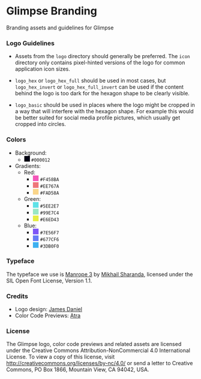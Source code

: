 # Glimpse Branding

Branding assets and guidelines for Glimpse

### Logo Guidelines

* Assets from the `logo` directory should generally be preferred. The `icon` directory only contains pixel-hinted versions of the logo for common application icon sizes.

* `logo_hex` or `logo_hex_full` should be used in most cases, but `logo_hex_invert` or `logo_hex_full_invert` can be used if the content behind the logo is too dark for the hexagon shape to be clearly visible. 

* `logo_basic` should be used in places where the logo might be cropped in a way that will interfere with the hexagon shape. For example this would be better suited for social media profile pictures, which usually get cropped into circles.

### Colors

* Background:
	* ![#000012](/color-palette/000012.png) `#000012`
* Gradients: 
	* Red:
		- ![#F458BA](/color-palette/F458BA.png) `#F458BA`
		- ![#EE767A](/color-palette/EE767A.png) `#EE767A`
		- ![#FAD58A](/color-palette/FAD58A.png) `#FAD58A`
	* Green:
		- ![#5EE2E7](/color-palette/5EE2E7.png) `#5EE2E7`
		- ![#99E7C4](/color-palette/99E7C4.png) `#99E7C4`
		- ![#E6ED43](/color-palette/E6ED43.png) `#E6ED43`
	* Blue:
		- ![#7E56F7](/color-palette/7E56F7.png) `#7E56F7`
		- ![#677CF6](/color-palette/677CF6.png) `#677CF6`
		- ![#3DB0F0](/color-palette/3DB0F0.png) `#3DB0F0`

### Typeface

The typeface we use is [Manrope 3](https://github.com/sharanda/manrope) by [Mikhail Sharanda](https://www.behance.net/gentme), licensed under the SIL Open Font License, Version 1.1. 

### Credits

* Logo design: [James Daniel](https://github.com/jaames)
* Color Code Previews: [Atra](https://github.com/estatra)

### License
The Glimpse logo, color code previews and related assets are licensed under the Creative Commons Attribution-NonCommercial 4.0 International License. To view a copy of this license, visit http://creativecommons.org/licenses/by-nc/4.0/ or send a letter to Creative Commons, PO Box 1866, Mountain View, CA 94042, USA.